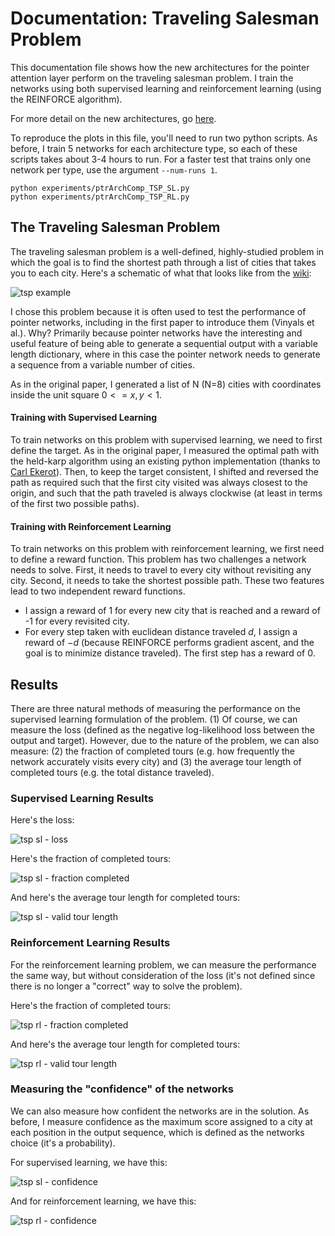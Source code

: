 # Documentation: Traveling Salesman Problem

This documentation file shows how the new architectures for the pointer 
attention layer perform on the traveling salesman problem. I train the 
networks using both supervised learning and reinforcement learning (using the
REINFORCE algorithm). 

For more detail on the new architectures, go
[here](pointerArchitectureComparison.md).

To reproduce the plots in this file, you'll need to run two python scripts. As
before, I train 5 networks for each architecture type, so each of these 
scripts takes about 3-4 hours to run. For a faster test that trains only one
network per type, use the argument ``--num-runs 1``. 
```
python experiments/ptrArchComp_TSP_SL.py
python experiments/ptrArchComp_TSP_RL.py
```

## The Traveling Salesman Problem
The traveling salesman problem is a well-defined, highly-studied problem in 
which the goal is to find the shortest path through a list of cities that 
takes you to each city. Here's a schematic of what that looks like from the 
[wiki](https://en.wikipedia.org/wiki/Travelling_salesman_problem):

![tsp example](media/wiki_travelingSalesmanProblem.png)

I chose this problem because it is often used to test the performance of 
pointer networks, including in the first paper to introduce them (Vinyals et
al.). Why? Primarily because pointer networks have the interesting and useful
feature of being able to generate a sequential output with a variable length
dictionary, where in this case the pointer network needs to generate a 
sequence from a variable number of cities. 

As in the original paper, I generated a list of N (N=8) cities with 
coordinates inside the unit square $0 <= x,y < 1$.

#### Training with Supervised Learning 
To train networks on this problem with supervised learning, we need to first 
define the target. As in the original paper, I measured the optimal path with
the held-karp algorithm using an existing python implementation (thanks to 
[Carl Ekerot](https://github.com/CarlEkerot/held-karp/blob/master/held-karp.py)).
Then, to keep the target consistent, I shifted and reversed the path as 
required such that the first city visited was always closest to the origin, 
and such that the path traveled is always clockwise (at least in terms of the
first two possible paths). 

#### Training with Reinforcement Learning
To train networks on this problem with reinforcement learning, we first need
to define a reward function. This problem has two challenges a network needs
to solve. First, it needs to travel to every city without revisiting any city.
Second, it needs to take the shortest possible path. These two features lead
to two independent reward functions. 

- I assign a reward of 1 for every new city that is reached and a reward
of -1 for every revisited city. 
- For every step taken with euclidean distance traveled $d$, I assign a reward
of $-d$ (because REINFORCE performs gradient ascent, and the goal is to 
minimize distance traveled). The first step has a reward of 0. 


## Results
There are three natural methods of measuring the performance on the supervised
learning formulation of the problem. (1) Of course, we can measure the loss 
(defined as the negative log-likelihood loss between the output and target). 
However, due to the nature of the problem, we can also measure: (2) the 
fraction of completed tours (e.g. how frequently the network accurately visits
every city) and (3) the average tour length of completed tours (e.g. the total
distance traveled).

### Supervised Learning Results
Here's the loss:

![tsp sl - loss](media/ptrArchComp_TSP_SL.png)

Here's the fraction of completed tours:

![tsp sl - fraction completed](media/ptrArchComp_TSP_SL_completedTours.png)

And here's the average tour length for completed tours:

![tsp sl - valid tour length](media/ptrArchComp_TSP_SL_tourValidLength.png)

### Reinforcement Learning Results
For the reinforcement learning problem, we can measure the performance the 
same way, but without consideration of the loss (it's not defined since there
is no longer a "correct" way to solve the problem).

Here's the fraction of completed tours:

![tsp rl - fraction completed](media/ptrArchComp_TSP_RL_tourComplete.png)

And here's the average tour length for completed tours:

![tsp rl - valid tour length](media/ptrArchComp_TSP_RL_tourValidLength.png)

### Measuring the "confidence" of the networks
We can also measure how confident the networks are in the solution. As before,
I measure confidence as the maximum score assigned to a city at each position
in the output sequence, which is defined as the networks choice (it's a 
probability). 

For supervised learning, we have this: 

![tsp sl - confidence](media/ptrArchComp_TSP_SL_confidence.png)

And for reinforcement learning, we have this:

![tsp rl - confidence](media/ptrArchComp_TSP_RL_confidence.png)




